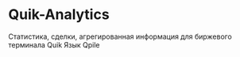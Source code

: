 # Quik-Analytics
Статистика, сделки, агрегированная информация для биржевого терминала Quik
Язык Qpile
